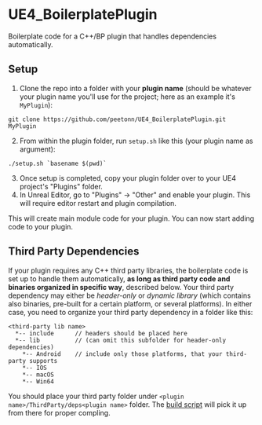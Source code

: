 # UE4_BoilerplatePlugin
Boilerplate code for a C++/BP plugin that handles dependencies automatically.

## Setup
1. Clone the repo into a folder with your **plugin name** (should be whatever your plugin name you'll use for the project; here as an example it's `MyPlugin`):

```
git clone https://github.com/peetonn/UE4_BoilerplatePlugin.git MyPlugin
```

2. From within the plugin folder, run `setup.sh` like this (your plugin name as argument):

```
./setup.sh `basename $(pwd)`
```

3. Once setup is completed, copy your plugin folder over to your UE4 project's "Plugins" folder.
4. In Unreal Editor, go to "Plugins" -> "Other" and enable your plugin. This will require editor restart and plugin compilation.

This will create main module code for your plugin. You can now start adding code to your plugin.

## Third Party Dependencies

If your plugin requires any C++ third party libraries, the boilerplate code is set up to handle them automatically, **as long as third party code and binaries organized in specific way**, described below.
Your third party dependency may either be *header-only* or *dynamic library* (which contains also binaries, pre-built for a certain platform, or several platforms).
In either case, you need to organize your third party dependency in a folder like this:

```
<third-party lib name>
  *-- include      // headers should be placed here
  *-- lib          // (can omit this subfolder for header-only dependencies)
    *-- Android    // include only those platforms, that your third-party supports
    *-- IOS
    *-- macOS
    *-- Win64
```

You should place your third party folder under `<plugin name>/ThirdParty/deps<plugin name>` folder. The [build script](https://github.com/peetonn/UE4_BoilerplatePlugin/blob/master/Source/ThirdParty/depsBoilerplate/depsBoilerplate.Build.cs) will pick it up from there for proper compling.
